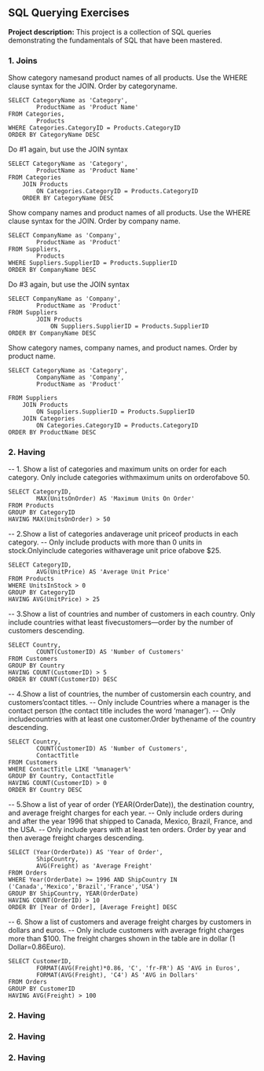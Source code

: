 ## SQL Querying Exercises

**Project description:** This project is a collection of SQL queries demonstrating the fundamentals of SQL that have been mastered.

### 1. Joins

Show category namesand product names of all products. Use the WHERE clause syntax for the JOIN. Order by categoryname.

```
SELECT CategoryName as 'Category',
        ProductName as 'Product Name'
FROM Categories,
        Products
WHERE Categories.CategoryID = Products.CategoryID
ORDER BY CategoryName DESC
```

Do #1 again, but use the JOIN syntax

```
SELECT CategoryName as 'Category',
        ProductName as 'Product Name'
FROM Categories
    JOIN Products 
        ON Categories.CategoryID = Products.CategoryID
    ORDER BY CategoryName DESC
```

Show company names and product names of all products. Use the WHERE clause syntax for the JOIN. Order by company name.

```
SELECT CompanyName as 'Company',
        ProductName as 'Product'  
FROM Suppliers,
        Products
WHERE Suppliers.SupplierID = Products.SupplierID
ORDER BY CompanyName DESC
```

Do #3 again, but use the JOIN syntax

```
SELECT CompanyName as 'Company',
        ProductName as 'Product'
FROM Suppliers
        JOIN Products 
            ON Suppliers.SupplierID = Products.SupplierID
ORDER BY CompanyName DESC
```

Show category names, company names, and product names. Order by product name.

```
SELECT CategoryName as 'Category',
        CompanyName as 'Company',
        ProductName as 'Product'
```
        
```
FROM Suppliers
    JOIN Products 
        ON Suppliers.SupplierID = Products.SupplierID
    JOIN Categories 
        ON Categories.CategoryID = Products.CategoryID
ORDER BY ProductName DESC
```

### 2. Having

-- 1. Show a list of categories and maximum units on order for each category.  Only include categories withmaximum units on orderofabove 50.

```
SELECT CategoryID,
        MAX(UnitsOnOrder) AS 'Maximum Units On Order'
FROM Products
GROUP BY CategoryID
HAVING MAX(UnitsOnOrder) > 50
```

-- 2.Show a list of categories andaverage unit priceof products in each category. 
-- Only include products with more than 0 units in stock.Onlyinclude categories withaverage unit price ofabove $25.

```
SELECT CategoryID,
        AVG(UnitPrice) AS 'Average Unit Price'
FROM Products
WHERE UnitsInStock > 0
GROUP BY CategoryID
HAVING AVG(UnitPrice) > 25
```

-- 3.Show a list of countries and number of customers in each country. Only include countries withat least fivecustomers—order by the number of customers descending.

```
SELECT Country,
        COUNT(CustomerID) AS 'Number of Customers'
FROM Customers
GROUP BY Country
HAVING COUNT(CustomerID) > 5
ORDER BY COUNT(CustomerID) DESC
```

-- 4.Show a list of countries, the number of customersin each country, and customers’contact titles. 
-- Only include Countries where a manager is the contact person (the contact title includes the word ‘manager’). 
-- Only includecountries with at least one customer.Order bythename of the country descending.

```
SELECT Country,
        COUNT(CustomerID) AS 'Number of Customers',
        ContactTitle
FROM Customers
WHERE ContactTitle LIKE '%manager%'
GROUP BY Country, ContactTitle
HAVING COUNT(CustomerID) > 0
ORDER BY Country DESC
```

-- 5.Show a list of year of order (YEAR(OrderDate)), the destination country, and average freight charges for each year. 
-- Only include orders during and after the year 1996 that shipped to Canada, Mexico, Brazil, France, and the USA. 
-- Only include years with at least ten orders. Order by year and then average freight charges descending.

```
SELECT (Year(OrderDate)) AS 'Year of Order',
        ShipCountry,
        AVG(Freight) as 'Average Freight'
FROM Orders
WHERE Year(OrderDate) >= 1996 AND ShipCountry IN ('Canada','Mexico','Brazil','France','USA')
GROUP BY ShipCountry, YEAR(OrderDate)
HAVING COUNT(OrderID) > 10
ORDER BY [Year of Order], [Average Freight] DESC
```

-- 6. Show a list of customers and average freight charges by customers in dollars and euros. 
-- Only include customers with average fright charges more than $100. The freight charges shown in the table are in dollar (1 Dollar=0.86Euro).

```
SELECT CustomerID,
        FORMAT(AVG(Freight)*0.86, 'C', 'fr-FR') AS 'AVG in Euros',
        FORMAT(AVG(Freight), 'C4') AS 'AVG in Dollars'
FROM Orders
GROUP BY CustomerID
HAVING AVG(Freight) > 100
```

### 2. Having

### 2. Having

### 2. Having


